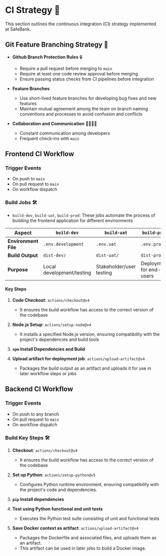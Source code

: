 # CI Strategy 🚀

This section outlines the continuous integration (CI) strategy implemented at SafeBank.

## Git Feature Branching Strategy 🌳

- **Github Branch Protection Rules** 🔒

  - Require a pull request before merging to `main`
  - Require at least one code review approval before merging
  - Ensure passing status checks from CI pipelines before integration

- **Feature Branches**

  - Use short-lived feature branches for developing bug fixes and new features
  - Maintain mutual agreement among the team on branch naming conventions and processes to avoid confusion and conflicts

- **Collaboration and Communication** 🧑‍💻👩‍💻
  - Constant communication among developers
  - Frequent check-ins with `main`

## Frontend CI Workflow

### Trigger Events

  - On push to `main`
  - On pull request to `main`
  - On workflow dispatch

### Build Jobs 🛠️

  - `build-dev`, `build-uat`, `build-prod`: These jobs automate the process of building the frontend application for different environments

| **Aspect**           | **`build-dev`**           | **`build-uat`**          | **`build-prod`**         |
| -------------------- | ------------------------- | ------------------------ | ------------------------ |
| **Environment File** | `.env.development`        | `.env.uat`               | `.env.prod`              |
| **Build Output**     | `dist-dev/`               | `dist-uat/`              | `dist-prod/`             |
| **Purpose**          | Local development/testing | Stakeholder/user testing | Deployment for end-users |

#### Key Steps

1. **Code Checkout**: `actions/checkout@v4`

    - It ensures the build workflow has access to the correct version of the codebase

2. **Node.js Setup**: `actions/setup-node@v4`

    - It installs a specified Node.js version, ensuring compatibility with the project's dependencies and build tools

3. **`npm` Install Dependencies and Build**

4. **Upload artifact for deployment job**: `actions/upload-artifact@v4`

    - Packages the build output as an artifact and uploads it for use in later workflow steps or jobs

## Backend CI Workflow

### Trigger Events

  - On push to any branch
  - On pull request to `main`
  - On workflow dispatch

### Build Key Steps 🛠️

1. **Checkout**: `actions/checkout@v4`

    - It ensures the build workflow has access to the correct version of the codebase

2. **Set up Python**: `actions/setup-python@v5`

    - Configures Python runtime environment, ensuring compatibility with the project's code and dependencies.

3. **`pip` Install dependencies**

4. **Test using Python functional and unit tests**

    - Executes the Python test suite consisting of unit and functional tests

5. **Save Docker context as artifact**: `actions/upload-artifact@v4`

    - Packages the Dockerfile and associated files, and uploads them as an artifact.
    - This artifact can be used in later jobs to build a Docker image.
